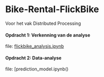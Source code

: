 # Bike-Rental-FlickBike
Voor het vak Distributed Processing 


#### Opdracht 1: Verkenning van de analyse
file: [flickbike_analysis.ipynb](https://github.com/wolfsinem/Bike-Rental-FlickBike/blob/master/notebook/flickbike_analysis.ipynb)

#### Opdracht 2: Data-analyse
file: [prediction_model.ipynb()
